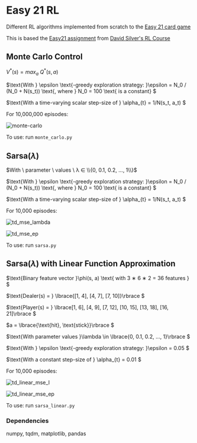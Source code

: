 # Easy 21 RL
Different RL algorithms implemented from scratch to the [Easy 21 card game](https://en.wikipedia.org/wiki/Twenty-One_(banking_game))

This is based the [Easy21 assignment](https://www.davidsilver.uk/wp-content/uploads/2020/03/Easy21-Johannes.pdf) from [David Silver's RL Course](https://www.davidsilver.uk/teaching/)

## Monte Carlo Control
$V^*(s) = max_a \ Q^{\ast}(s,a)$

$\text{With } \epsilon \text{-greedy exploration strategy: }\epsilon = N_0 / (N_0 + N(s_t)) \text{, where } N_0 = 100 \text{ is a constant} $

$\text{With a time-varying scalar step-size of } \alpha_{t} = 1/N(s_t, a_t) $

For 10,000,000 episodes:

![monte-carlo](https://user-images.githubusercontent.com/80515759/225575928-74ad101c-44f3-4ec7-bf09-53396a6ca0c8.png)

To use: run `monte_carlo.py`

## Sarsa($\lambda$)
$With \ parameter \ values \ λ ∈ \\{0, 0.1, 0.2, ..., 1\\}$

$\text{With } \epsilon \text{-greedy exploration strategy: }\epsilon = N_0 / (N_0 + N(s_t)) \text{, where } N_0 = 100 \text{ is a constant} $

$\text{With a time-varying scalar step-size of } \alpha_{t} = 1/N(s_t, a_t) $

For 10,000 episodes:

![td_mse_lambda](https://user-images.githubusercontent.com/80515759/225575892-29ba212b-2949-44be-b9dd-0df9aa46313a.png)

![td_mse_ep](https://user-images.githubusercontent.com/80515759/225575912-8e56062b-b149-46aa-a4af-9e9846d47e20.png)

To use: run `sarsa.py`


## Sarsa($\lambda$) with Linear Function Approximation

$\text{Binary  feature  vector }\phi(s, a) \text{ with 3 ∗ 6 ∗ 2 = 36 features } $

$\text{Dealer(s) = } \lbrace{[1, 4], [4, 7], [7, 10]}\rbrace $

$\text{Player(s) = } \lbrace[1, 6], [4, 9], [7, 12], [10, 15], [13, 18], [16, 21]\rbrace $

$a = \lbrace{\text{hit}, \text{stick}}\rbrace $

$\text{With parameter values }\lambda \in \lbrace{0, 0.1, 0.2, ..., 1}\rbrace $


$\text{With } \epsilon \text{-greedy exploration strategy: }\epsilon = 0.05 $

$\text{With a constant step-size of } \alpha_{t} = 0.01 $

For 10,000 episodes:

![td_linear_mse_l](https://user-images.githubusercontent.com/80515759/225575827-1a2b36c1-55c4-4095-8faf-325eb7699c0d.png)

![td_linear_mse_ep](https://user-images.githubusercontent.com/80515759/225575817-71d0d368-3c47-4f83-a582-66e9968ae61d.png)

To use: run `sarsa_linear.py`


### Dependencies
numpy, tqdm, matplotlib, pandas
